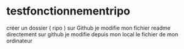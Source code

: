 # testfonctionnementripo
créer un dossier ( ripo ) sur Github
je modifie mon fichier readme directement sur github
je modifie depuis mon local le fichier de mon ordinateur 

